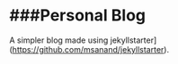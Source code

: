 ###Personal Blog
==================

A simpler blog made using jekyllstarter](https://github.com/msanand/jekyllstarter).
